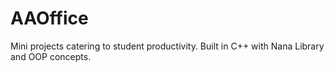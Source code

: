 # AAOffice
Mini projects catering to student productivity. Built in C++ with Nana Library and OOP concepts.
